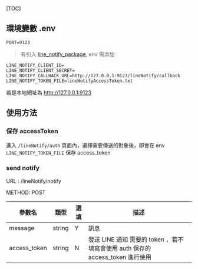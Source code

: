 [TOC]

## 環境變數 .env
```
PORT=9123
```
>有引入 [line_notify_package](https://github.com/q90016200/line_notify_package), env 需添加
```
LINE_NOTIFY_CLIENT_ID=
LINE_NOTIFY_CLIENT_SECRET=
LINE_NOTIFY_CALLBACK_URL=http://127.0.0.1:9123/lineNotify/callback
LINE_NOTIFY_TOKEN_FILE=lineNotifyAccessToken.txt
```

若是本地網址為 http://127.0.0.1:9123

## 使用方法
### 保存 accessToken 
進入 `/lineNotify/auth` 頁面內，選擇需要傳送的對象後，即會在 env `LINE_NOTIFY_TOKEN_FILE` 保存 access_token

### send notify
URL : /lineNotify/notify

METHOD: POST

| 參數名 | 類型 | 選填 | 描述 |
| ------- | -------- | --- | --------------------------- |
| message | string | Y | 訊息 |
| access_token | string | N | 發送 LINE 通知 需要的 token ，若不填寫會使用 auth 保存的 access_token 進行使用 |

